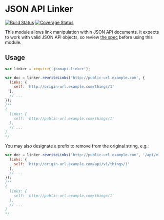 # JSON API Linker

[![Build Status](https://travis-ci.org/elliotttf/jsonapi-linker.svg?branch=master)](https://travis-ci.org/elliotttf/jsonapi-linker)
[![Coverage Status](https://coveralls.io/repos/elliotttf/jsonapi-linker/badge.svg?branch=master&service=github)](https://coveralls.io/github/elliotttf/jsonapi-linker?branch=master)

This module allows link manipulation within JSON API documents. It expects to work with valid
JSON API objects, so review [the spec](http://jsonapi.org/) before using this module.

## Usage

```javascript
var linker = require('jsonapi-linker');

var doc = linker.rewriteLinks('http://public-url.example.com', {
  links: {
    self: 'http://origin-url.example.com/things/1'
  },
  // ...
});
/**
{
  links: {
    self: 'http://public-url.example.com/things/1'
  },
  // ...
}
*/
```

You may also designate a prefix to remove from the original string, e.g.:

```javascript
var doc = linker.rewriteLinks('http://public-url.example.com', '/api/v1', {
  links: {
    self: 'http://origin-url.example.com/api/v1/things/1'
  },
  // ...
});
/**
{
  links: {
    self: 'http://public-url.example.com/things/1'
  },
  // ...
}
*/
```


